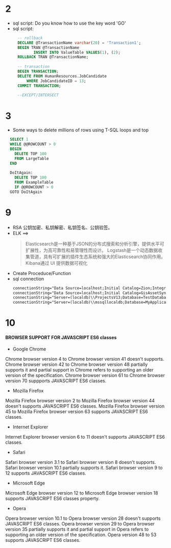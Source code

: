 # 2
* sql script: Do you know how to use the key word 'GO'
* sql script: 
  ``` sql
    -- rollback
    DECLARE @TransactionName varchar(20) = 'Transaction1';  
    BEGIN TRAN @TransactionName  
           INSERT INTO ValueTable VALUES(1), (2);  
    ROLLBACK TRAN @TransactionName;  
    
    -- transaction
    BEGIN TRANSACTION;   
    DELETE FROM HumanResources.JobCandidate  
        WHERE JobCandidateID = 13;   
    COMMIT TRANSACTION;   
    
    --EXCEPT/INTERSECT
  ```
# 3
* Some ways to delete millions of rows using T-SQL loops and top
``` sql
  SELECT 1
  WHILE @@ROWCOUNT > 0
  BEGIN
    DELETE TOP 100
    FROM LargeTable
  END
  
  DoItAgain:
    DELETE TOP 100
    FROM ExampleTable
    IF @@ROWCOUNT > 0
  GOTO DoItAgain
```
# 9 
* RSA 公钥加密、私钥解密、私钥签名、公钥验签。
* ELK ==> 
  > Elasticsearch是一种基于JSON的分布式搜索和分析引擎，提供水平可扩展性，为高可靠性和易管理性而设计。
  > Logstash是一个动态数据收集管道，具有可扩展的插件生态系统和强大的Elasticsearch协同作用。
  > Kibana通过 UI 提供数据可视化
* Create Proceduce/Function
* sql connection
  ```xml
  connectionString="Data Source=localhost;Initial Catalog=Zion;Integrated Security=True;MultipleActiveResultSets=True"
  connectionString="Data Source=localhost;Initial Catalog=GisAssetSync;Integrated Security=True;MultipleActiveResultSets=True"
  connectionString="Server=(localdb)\\ProjectsV13;Database=TestDatabase;trusted_connection=true"
  connectionString="Server=(localdb)\\mssqllocaldb;Database=MyApplicationDatabase;Trusted_Connection=True;MultipleActiveResultSets=true"
  ```
   
# 10
#### BROWSER SUPPORT FOR JAVASCRIPT ES6 classes
* Google Chrome

Chrome browser version 4 to Chrome browser version 41 doesn't supports. Chrome browser version 42 to Chrome browser version 48 partially supports it and partial support in Chrome refers to supporting an older version of the specification. Chrome browser version 61 to Chrome browser version 70 suppports JAVASCRIPT ES6 classes.

* Mozilla Firefox

Mozilla Firefox browser version 2 to Mozilla Firefox browser version 44 doesn't supports JAVASCRIPT ES6 classes. Mozilla Firefox browser version 45 to Mozilla Firefox browser version 63 supports JAVASCRIPT ES6 classes.

* Internet Explorer

Internet Explorer browser version 6 to 11 doesn't supports JAVASCRIPT ES6 classes.

* Safari

Safari browser version 3.1 to Safari browser version 8 doesn't supports. Safari browser version 10.1 partially supports it. Safari browser version 9 to 12 supports JAVASCRIPT ES6 classes.

* Microsoft Edge

Microsoft Edge browser version 12 to Microsoft Edge browser version 18 supports JAVASCRIPT ES6 classes property.

* Opera

Opera browser version 10.1 to Opera browser version 28 doesn't supports JAVASCRIPT ES6 classes. Opera browser version 29 to Opera browser version 35 partially supports it and partial support in Opera refers to supporting an older version of the specification. Opera version 48 to 53 supports JAVASCRIPT ES6 classes.
